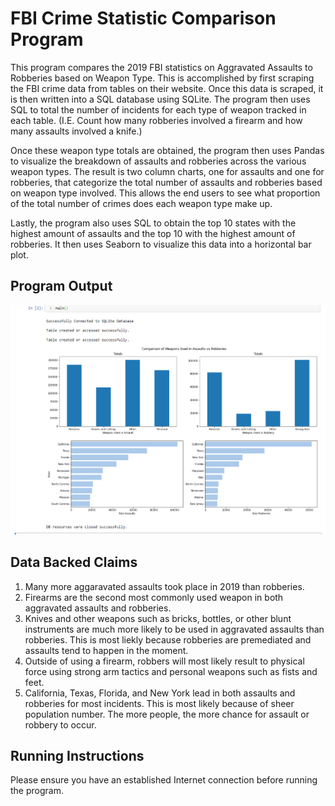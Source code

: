 # FBI Crime Statistic Comparison Program
This program compares the 2019 FBI statistics on Aggravated Assaults to Robberies based on Weapon Type.  This is accomplished by first scraping the FBI crime data from tables on their website.  Once this data is scraped, it is then written into a SQL database using SQLite.  The program then uses SQL to total the number of incidents for each type of weapon tracked in each table.  (I.E. Count how many robberies involved a firearm and how many assaults involved a knife.)

Once these weapon type totals are obtained, the program then uses Pandas to visualize the breakdown of assaults and robberies across the various weapon types.  The result is two column charts, one for assaults and one for robberies, that categorize the total number of assaults and robberies based on weapon type involved.  This allows the end users to see what proportion of the total number of crimes does each weapon type make up.

Lastly, the program also uses SQL to obtain the top 10 states with the highest amount of assaults and the top 10 with the highest amount of robberies.  It then uses Seaborn to visualize this data into a horizontal bar plot.

## Program Output
![Insert Image](ProgramOutput.PNG)

## Data Backed Claims
1. Many more aggaravated assaults took place in 2019 than robberies.
2. Firearms are the second most commonly used weapon in both aggravated assaults and robberies.
3. Knives and other weapons such as bricks, bottles, or other blunt instruments are much more likely to be used in aggravated assaults than robberies.  This is most liekly because robberies are premediated and assaults tend to happen in the moment.
4. Outside of using a firearm, robbers will most likely result to physical force using strong arm tactics and personal weapons such as fists and feet.
5. California, Texas, Florida, and New York lead in both assaults and robberies for most incidents.  This is most likely because of sheer population number.  The more people, the more chance for assault or robbery to occur.

## Running Instructions
Please ensure you have an established Internet connection before running the program.